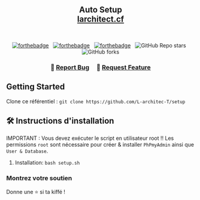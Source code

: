 <h2 align="center">
  Auto Setup<br/>
  <a href="https://larchitect.cf/" target="_blank">larchitect.cf</a>
</h2>

<br/>

<center>

[![forthebadge](https://forthebadge.com/images/badges/built-with-love.svg)](https://forthebadge.com) &nbsp;
[![forthebadge](https://forthebadge.com/images/badges/made-with-javascript.svg)](https://forthebadge.com) &nbsp;
[![forthebadge](https://forthebadge.com/images/badges/open-source.svg)](https://forthebadge.com) &nbsp;
![GitHub Repo stars](https://img.shields.io/github/stars/L-architec-T/setup?color=red&logo=github&style=for-the-badge) &nbsp;
![GitHub forks](https://img.shields.io/github/forks/L-architec-T/setup?color=red&logo=github&style=for-the-badge)

</center>

<h3 align="center">
    🔹
    <a href="https://github.com/L-architec-T/setup/issues">Report Bug</a> &nbsp; &nbsp;
    🔹
    <a href="https://github.com/L-architec-T/setup/issues">Request Feature</a>
</h3>

## Getting Started

Clone ce référentiel : `git clone https://github.com/L-architec-T/setup`

## 🛠 Instructions d'installation

IMPORTANT : Vous devez exécuter le script en utilisateur root !!
Les permissions `root` sont nécessaire pour créer & installer `PhPmyAdmin` ainsi que `User & Database`.

1. Installation: `bash setup.sh`

### Montrez votre soutien

Donne une ⭐ si ta kiffé !
